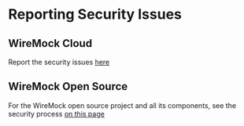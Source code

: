 # Reporting Security Issues

## WireMock Cloud

Report the security issues [here](https://github.com/wiremock-inc/wiremock-cloud/security/advisories)

## WireMock Open Source

For the WireMock open source project and all its components,
see the security process [on this page](https://github.com/wiremock/.github/blob/main/SECURITY.md)

